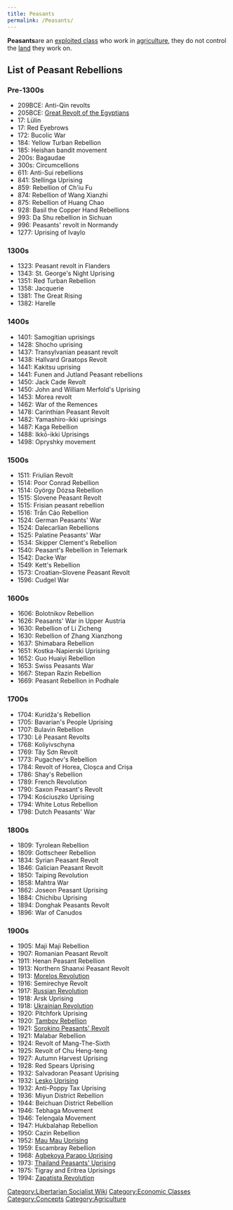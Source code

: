 ```yaml
---
title: Peasants
permalink: /Peasants/
---
```


**Peasants**are an [exploited class](exploited_class "wikilink") who
work in [agriculture](agriculture "wikilink"), they do not control the
[land](land "wikilink") they work on.

## List of Peasant Rebellions

### Pre-1300s

- 209BCE: Anti-Qin revolts
- 205BCE: [Great Revolt of the
  Egyptians](Great_Revolt_of_the_Egyptians "wikilink")
- 17: Lülin
- 17: Red Eyebrows
- 172: Bucolic War
- 184: Yellow Turban Rebellion
- 185: Heishan bandit movement
- 200s: Bagaudae
- 300s: Circumcellions
- 611: Anti-Sui rebellions
- 841: Stellinga Uprising
- 859: Rebellion of Ch'iu Fu
- 874: Rebellion of Wang Xianzhi
- 875: Rebellion of Huang Chao
- 928: Basil the Copper Hand Rebellions
- 993: Da Shu rebellion in Sichuan
- 996: Peasants' revolt in Normandy
- 1277: Uprising of Ivaylo

### 1300s

- 1323: Peasant revolt in Flanders
- 1343: St. George's Night Uprising
- 1351: Red Turban Rebellion
- 1358: Jacquerie
- 1381: The Great Rising
- 1382: Harelle

### 1400s

- 1401: Samogitian uprisings
- 1428: Shocho uprising
- 1437: Transylvanian peasant revolt
- 1438: Hallvard Graatops Revolt
- 1441: Kakitsu uprising
- 1441: Funen and Jutland Peasant rebellions
- 1450: Jack Cade Revolt
- 1450: John and William Merfold's Uprising
- 1453: Morea revolt
- 1462: War of the Remences
- 1478: Carinthian Peasant Revolt
- 1482: Yamashiro-ikki uprisings
- 1487: Kaga Rebellion
- 1488: Ikkō-ikki Uprisings
- 1498: Opryshky movement

### 1500s

- 1511: Friulian Revolt
- 1514: Poor Conrad Rebellion
- 1514: György Dózsa Rebellion
- 1515: Slovene Peasant Revolt
- 1515: Frisian peasant rebellion
- 1516: Trần Cảo Rebellion
- 1524: German Peasants' War
- 1524: Dalecarlian Rebellions
- 1525: Palatine Peasants' War
- 1534: Skipper Clement's Rebellion
- 1540: Peasant's Rebellion in Telemark
- 1542: Dacke War
- 1549: Kett's Rebellion
- 1573: Croatian–Slovene Peasant Revolt
- 1596: Cudgel War

### 1600s

- 1606: Bolotnikov Rebellion
- 1626: Peasants' War in Upper Austria
- 1630: Rebellion of Li Zicheng
- 1630: Rebellion of Zhang Xianzhong
- 1637: Shimabara Rebellion
- 1651: Kostka-Napierski Uprising
- 1652: Guo Huaiyi Rebellion
- 1653: Swiss Peasants War
- 1667: Stepan Razin Rebellion
- 1669: Peasant Rebellion in Podhale

### 1700s

- 1704: Kuridža's Rebellion
- 1705: Bavarian's People Uprising
- 1707: Bulavin Rebellion
- 1730: Lê Peasant Revolts
- 1768: Koliyivschyna
- 1769: Tây Sơn Revolt
- 1773: Pugachev's Rebellion
- 1784: Revolt of Horea, Cloșca and Crișa
- 1786: Shay's Rebellion
- 1789: French Revolution
- 1790: Saxon Peasant's Revolt
- 1794: Kościuszko Uprising
- 1794: White Lotus Rebellion
- 1798: Dutch Peasants' War

### 1800s

- 1809: Tyrolean Rebellion
- 1809: Gottscheer Rebellion
- 1834: Syrian Peasant Revolt
- 1846: Galician Peasant Revolt
- 1850: Taiping Revolution
- 1858: Mahtra War
- 1862: Joseon Peasant Uprising
- 1884: Chichibu Uprising
- 1894: Donghak Peasants Revolt
- 1896: War of Canudos

### 1900s

- 1905: Maji Maji Rebellion
- 1907: Romanian Peasant Revolt
- 1911: Henan Peasant Rebellion
- 1913: Northern Shaanxi Peasant Revolt
- 1913: [Morelos Revolution](Morelos_Commune "wikilink")
- 1916: Semirechye Revolt
- 1917: [Russian Revolution](Russian_Revolution "wikilink")
- 1918: Arsk Uprising
- 1918: [Ukrainian Revolution](Ukrainian_Revolution "wikilink")
- 1920: Pitchfork Uprising
- 1920: [Tambov Rebellion](Tambov_Rebellion "wikilink")
- 1921: [Sorokino Peasants'
  Revolt](Sorokino_Peasants'_Revolt "wikilink")
- 1921: Malabar Rebellion
- 1924: Revolt of Mang-The-Sixth
- 1925: Revolt of Chu Heng-teng
- 1927: Autumn Harvest Uprising
- 1928: Red Spears Uprising
- 1932: Salvadoran Peasant Uprising
- 1932: [Lesko Uprising](Lesko_Uprising "wikilink")
- 1932: Anti-Poppy Tax Uprising
- 1936: Miyun District Rebellion
- 1944: Beichuan District Rebellion
- 1946: Tebhaga Movement
- 1946: Telengala Movement
- 1947: Hukbalahap Rebellion
- 1950: Cazin Rebellion
- 1952: [Mau Mau Uprising](Mau_Mau_Uprising "wikilink")
- 1959: Escambray Rebellion
- 1968: [Agbekoya Parapo Uprising](Agbekoya_Parapo_Uprising "wikilink")
- 1973: [Thailand Peasants'
  Uprising](1970s_Thailand_Peasants'_Uprising "wikilink")
- 1975: Tigray and Eritrea Uprisings
- 1994: [Zapatista Revolution](Zapatista_Revolution "wikilink")

[Category:Libertarian Socialist
Wiki](Category:Libertarian_Socialist_Wiki "wikilink") [Category:Economic
Classes](Category:Economic_Classes "wikilink")
[Category:Concepts](Category:Concepts "wikilink")
[Category:Agriculture](Category:Agriculture "wikilink")